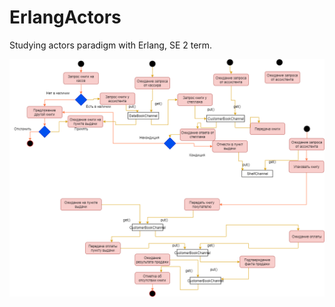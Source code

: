 # ErlangActors
Studying actors paradigm with Erlang, SE 2 term.

![System Scheme](Activity%20Diagram.png)
